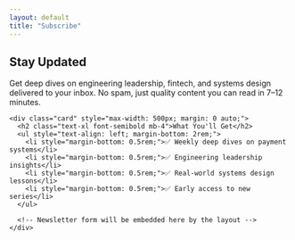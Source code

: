 ```yaml
---
layout: default
title: "Subscribe"
---
```


<div class="mx-auto max-w-3xl text-center">
  <section class="py-16">
    <h1 class="text-4xl font-bold mb-6">Stay Updated</h1>
    <p class="text-lg opacity-80 mb-8">Get deep dives on engineering leadership, fintech, and systems design delivered to your inbox. No spam, just quality content you can read in 7–12 minutes.</p>
    
    <div class="card" style="max-width: 500px; margin: 0 auto;">
      <h2 class="text-xl font-semibold mb-4">What You'll Get</h2>
      <ul style="text-align: left; margin-bottom: 2rem;">
        <li style="margin-bottom: 0.5rem;">✅ Weekly deep dives on payment systems</li>
        <li style="margin-bottom: 0.5rem;">✅ Engineering leadership insights</li>
        <li style="margin-bottom: 0.5rem;">✅ Real-world systems design lessons</li>
        <li style="margin-bottom: 0.5rem;">✅ Early access to new series</li>
      </ul>
      
      <!-- Newsletter form will be embedded here by the layout -->
    </div>
  </section>
</div>

<style>
ul {
  list-style: none;
  padding: 0;
}

ul li {
  padding-left: 0;
}
</style>
